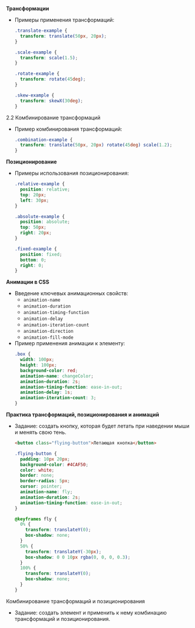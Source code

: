 **Трансформации**

- Примеры применения трансформаций:
   ```css
   .translate-example {
     transform: translate(50px, 20px);
   }
   
   .scale-example {
     transform: scale(1.5);
   }
   
   .rotate-example {
     transform: rotate(45deg);
   }
   
   .skew-example {
     transform: skewX(30deg);
   }
   ```

2.2 Комбинирование трансформаций
- Пример комбинирования трансформаций:
   ```css
   .combination-example {
     transform: translate(50px, 20px) rotate(45deg) scale(1.2);
   }
   ```

**Позиционирование**

- Примеры использования позиционирования:
   ```css
   .relative-example {
     position: relative;
     top: 20px;
     left: 30px;
   }
   
   .absolute-example {
     position: absolute;
     top: 50px;
     right: 20px;
   }
   
   .fixed-example {
     position: fixed;
     bottom: 0;
     right: 0;
   }
   ```
**Анимации в CSS**

- Введение ключевых анимационных свойств:
    - `animation-name`
    - `animation-duration`
    - `animation-timing-function`
    - `animation-delay`
    - `animation-iteration-count`
    - `animation-direction`
    - `animation-fill-mode`
- Пример применения анимации к элементу:
   ```css
   .box {
     width: 100px;
     height: 100px;
     background-color: red;
     animation-name: changeColor;
     animation-duration: 2s;
     animation-timing-function: ease-in-out;
     animation-delay: 1s;
     animation-iteration-count: 3;
   }
   ```

**Практика трансформаций, позиционирования и анимаций**

- Задание: создать кнопку, которая будет летать при наведении мыши и менять свою тень.
   ```html
   <button class="flying-button">Летающая кнопка</button>
   ```
   ```css
   .flying-button {
     padding: 10px 20px;
     background-color: #4CAF50;
     color: white;
     border: none;
     border-radius: 5px;
     cursor: pointer;
     animation-name: fly;
     animation-duration: 2s;
     animation-timing-function: ease-in-out;
   }

   @keyframes fly {
     0% {
       transform: translateY(0);
       box-shadow: none;
     }
     50% {
       transform: translateY(-30px);
       box-shadow: 0 0 10px rgba(0, 0, 0, 0.3);
     }
     100% {
       transform: translateY(0);
       box-shadow: none;
     }
   }
   ```

Комбинирование трансформаций и позиционирования
- Задание: создать элемент и применить к нему комбинацию трансформаций и позиционирования.